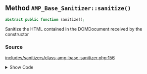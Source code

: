 ## Method `AMP_Base_Sanitizer::sanitize()`

```php
abstract public function sanitize();
```

Sanitize the HTML contained in the DOMDocument received by the constructor

### Source

[includes/sanitizers/class-amp-base-sanitizer.php:156](https://github.com/ampproject/amp-wp/blob/develop/includes/sanitizers/class-amp-base-sanitizer.php#L156)

<details>
<summary>Show Code</summary>

```php
abstract public function sanitize();```

</details>
